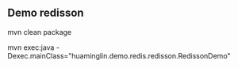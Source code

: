 ## Demo redisson

mvn clean package

mvn exec:java -Dexec.mainClass="huaminglin.demo.redis.redisson.RedissonDemo"
